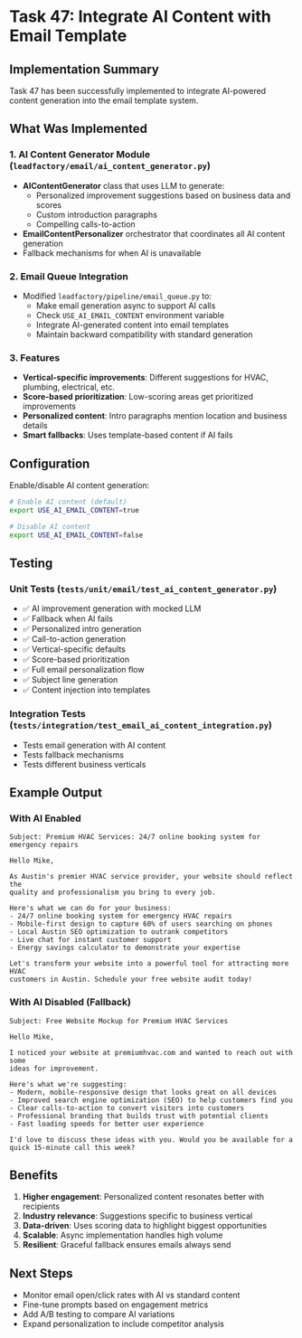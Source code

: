 # Task 47: Integrate AI Content with Email Template

## Implementation Summary

Task 47 has been successfully implemented to integrate AI-powered content generation into the email template system.

## What Was Implemented

### 1. AI Content Generator Module (`leadfactory/email/ai_content_generator.py`)
- **AIContentGenerator** class that uses LLM to generate:
  - Personalized improvement suggestions based on business data and scores
  - Custom introduction paragraphs
  - Compelling calls-to-action
- **EmailContentPersonalizer** orchestrator that coordinates all AI content generation
- Fallback mechanisms for when AI is unavailable

### 2. Email Queue Integration
- Modified `leadfactory/pipeline/email_queue.py` to:
  - Make email generation async to support AI calls
  - Check `USE_AI_EMAIL_CONTENT` environment variable
  - Integrate AI-generated content into email templates
  - Maintain backward compatibility with standard generation

### 3. Features
- **Vertical-specific improvements**: Different suggestions for HVAC, plumbing, electrical, etc.
- **Score-based prioritization**: Low-scoring areas get prioritized improvements
- **Personalized content**: Intro paragraphs mention location and business details
- **Smart fallbacks**: Uses template-based content if AI fails

## Configuration

Enable/disable AI content generation:
```bash
# Enable AI content (default)
export USE_AI_EMAIL_CONTENT=true

# Disable AI content
export USE_AI_EMAIL_CONTENT=false
```

## Testing

### Unit Tests (`tests/unit/email/test_ai_content_generator.py`)
- ✅ AI improvement generation with mocked LLM
- ✅ Fallback when AI fails
- ✅ Personalized intro generation
- ✅ Call-to-action generation
- ✅ Vertical-specific defaults
- ✅ Score-based prioritization
- ✅ Full email personalization flow
- ✅ Subject line generation
- ✅ Content injection into templates

### Integration Tests (`tests/integration/test_email_ai_content_integration.py`)
- Tests email generation with AI content
- Tests fallback mechanisms
- Tests different business verticals

## Example Output

### With AI Enabled
```
Subject: Premium HVAC Services: 24/7 online booking system for emergency repairs

Hello Mike,

As Austin's premier HVAC service provider, your website should reflect the
quality and professionalism you bring to every job.

Here's what we can do for your business:
- 24/7 online booking system for emergency HVAC repairs
- Mobile-first design to capture 60% of users searching on phones
- Local Austin SEO optimization to outrank competitors
- Live chat for instant customer support
- Energy savings calculator to demonstrate your expertise

Let's transform your website into a powerful tool for attracting more HVAC
customers in Austin. Schedule your free website audit today!
```

### With AI Disabled (Fallback)
```
Subject: Free Website Mockup for Premium HVAC Services

Hello Mike,

I noticed your website at premiumhvac.com and wanted to reach out with some
ideas for improvement.

Here's what we're suggesting:
- Modern, mobile-responsive design that looks great on all devices
- Improved search engine optimization (SEO) to help customers find you
- Clear calls-to-action to convert visitors into customers
- Professional branding that builds trust with potential clients
- Fast loading speeds for better user experience

I'd love to discuss these ideas with you. Would you be available for a
quick 15-minute call this week?
```

## Benefits
1. **Higher engagement**: Personalized content resonates better with recipients
2. **Industry relevance**: Suggestions specific to business vertical
3. **Data-driven**: Uses scoring data to highlight biggest opportunities
4. **Scalable**: Async implementation handles high volume
5. **Resilient**: Graceful fallback ensures emails always send

## Next Steps
- Monitor email open/click rates with AI vs standard content
- Fine-tune prompts based on engagement metrics
- Add A/B testing to compare AI variations
- Expand personalization to include competitor analysis
